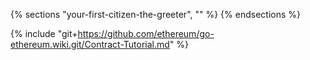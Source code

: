 {% sections "your-first-citizen-the-greeter", "" %}
{% endsections %}

{% include "git+https://github.com/ethereum/go-ethereum.wiki.git/Contract-Tutorial.md" %}
